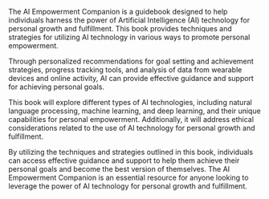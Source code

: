 

The AI Empowerment Companion is a guidebook designed to help individuals harness the power of Artificial Intelligence (AI) technology for personal growth and fulfillment. This book provides techniques and strategies for utilizing AI technology in various ways to promote personal empowerment.

Through personalized recommendations for goal setting and achievement strategies, progress tracking tools, and analysis of data from wearable devices and online activity, AI can provide effective guidance and support for achieving personal goals.

This book will explore different types of AI technologies, including natural language processing, machine learning, and deep learning, and their unique capabilities for personal empowerment. Additionally, it will address ethical considerations related to the use of AI technology for personal growth and fulfillment.

By utilizing the techniques and strategies outlined in this book, individuals can access effective guidance and support to help them achieve their personal goals and become the best version of themselves. The AI Empowerment Companion is an essential resource for anyone looking to leverage the power of AI technology for personal growth and fulfillment.
